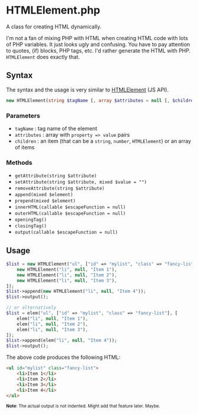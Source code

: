 # HTMLElement.php

A class for creating HTML dynamically.

I'm not a fan of mixing PHP with HTML when creating HTML code with lots of PHP variables. It just looks ugly and confusing. You have to pay attention to quotes, (if) blocks, PHP tags, etc. I'd rather generate the HTML with PHP. `HTMLElement` does exactly that.


## Syntax

The syntax and the usage is very similar to [HTMLElement](https://developer.mozilla.org/en-US/docs/Web/API/HTMLElement) (JS API).

```php
new HTMLElement(string $tagName [, array $attributes = null [, $children = null]])
```


### Parameters

* `tagName` : tag name of the element
* `attributes` : array with `property => value` pairs
* `children` : an item (that can be a `string`, `number`, `HTMLElement`) or an array of items

### Methods

* `getAttribute(string $attribute)`
* `setAttribute(string $attribute, mixed $value = "")`
* `removeAttribute(string $attribute)`
* `append(mixed $element)`
* `prepend(mixed $element)`
* `innerHTML(callable $escapeFunction = null)`
* `outerHTML(callable $escapeFunction = null)`
* `openingTag()`
* `closingTag()`
* `output(callable $escapeFunction = null)`

## Usage

```php
$list = new HTMLElement("ul", ["id" => "mylist", "class" => "fancy-list"], [
    new HTMLElement("li", null, "Item 1"),
    new HTMLElement("li", null, "Item 2"),
    new HTMLElement("li", null, "Item 3"),
]);
$list->append(new HTMLElement("li", null, "Item 4"));
$list->output();

// or alternatively
$list = elem("ul", ["id" => "mylist", "class" => "fancy-list"], [
    elem("li", null, "Item 1"),
    elem("li", null, "Item 2"),
    elem("li", null, "Item 3"),
]);
$list->append(elem("li", null, "Item 4"));
$list->output();
```

The above code produces the following HTML:

```html
<ul id="mylist" class="fancy-list">
    <li>Item 1</li>
    <li>Item 2</li>
    <li>Item 3</li>
    <li>Item 4</li>
</ul>
```

<small>**Note**: The actual output is not indented. Might add that feature later. Maybe.</small>
